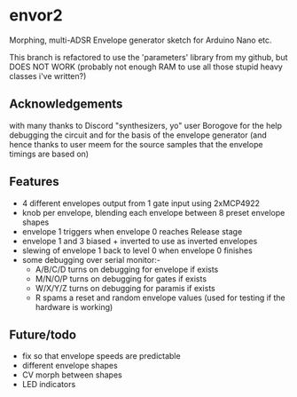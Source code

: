 # envor2

Morphing, multi-ADSR Envelope generator sketch for Arduino Nano etc.

This branch is refactored to use the 'parameters' library from my github, but DOES NOT WORK (probably not enough RAM to use all those stupid heavy classes i've written?)

## Acknowledgements

with many thanks to Discord "synthesizers, yo" user Borogove for the help debugging the circuit and for the basis of the envelope generator (and hence thanks to user meem for the source samples that the envelope timings are based on)

## Features

- 4 different envelopes output from 1 gate input using 2xMCP4922
- knob per envelope, blending each envelope between 8 preset envelope shapes
- envelope 1 triggers when envelope 0 reaches Release stage
- envelope 1 and 3 biased + inverted to use as inverted envelopes
- slewing of envelope 1 back to level 0 when envelope 0 finishes
- some debugging over serial monitor:-
  - A/B/C/D turns on debugging for envelope if exists
  - M/N/O/P turns on debugging for gates if exists
  - W/X/Y/Z turns on debugging for paramis if exists
  - R spams a reset and random envelope values (used for testing if the hardware is working)

## Future/todo

- fix so that envelope speeds are predictable
- different envelope shapes
- CV morph between shapes
- LED indicators
